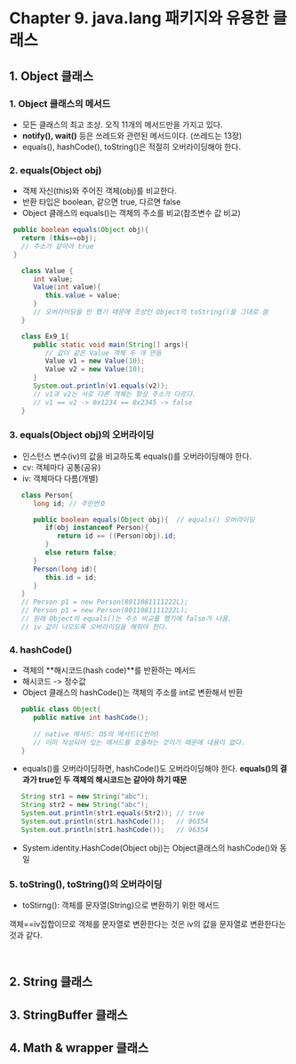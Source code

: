 # Chapter 9. java.lang 패키지와 유용한 클래스
## 1. Object 클래스
### 1. Object 클래스의 메서드

- 모든 클래스의 최고 조상. 오직 11개의 메서드만을 가지고 있다.
- **notify(), wait()** 등은 쓰레드와 관련된 메서드이다. (쓰레드는 13장)
- equals(), hashCode(), toString()은 적절히 오버라이딩해야 한다.

### 2. equals(Object obj)
- 객체 자신(this)와 주어진 객체(obj)를 비교한다.
- 반환 타입은 boolean, 같으면 true, 다르면 false
- Object 클래스의 equals()는 객체의 주소를 비교(참조변수 값 비교)

```java
 public boolean equals(Object obj){
   return (this==obj);
   // 주소가 같아야 true
 }
```
```java
   class Value {
      int value;
      Value(int value){
         this.value = value;
      }
      // 오버라이딩을 안 했기 때문에 조상인 Object의 toString()을 그대로 씀
   }

   class Ex9_1{
      public static void main(String[] args){
         // 값이 같은 Value 객체 두 개 만듬
         Value v1 = new Value(10);
         Value v2 = new Value(10);
      }
      System.out.println(v1.equals(v2));
      // v1과 v2는 서로 다른 객체는 항상 주소가 다르다.
      // v1 == v2 -> 0x1234 == 0x2345 -> false
   }
```
### 3. equals(Object obj)의 오버라이딩
- 인스턴스 변수(iv)의 값을 비교하도록 equals()를 오버라이딩해야 한다.
- cv: 객체마다 공통(공유)
- iv: 객체마다 다름(개별)

```java
   class Person{
      long id; // 주민번호

      public boolean equals(Object obj){  // equals() 오버라이딩
         if(obj instanceof Person){
            return id == ((Person)obj).id;
         }
         else return false;
      }
      Person(long id){
         this.id = id;
      }
   }
   // Person p1 = new Person(8011081111222L);
   // Person p1 = new Person(8011081111222L);
   // 원래 Object의 equals()는 주소 비교를 했기에 false가 나옴.
   // iv 값이 나오도록 오버라이딩을 해줘야 한다.
```
### 4. hashCode()

- 객체의 **해시코드(hash code)**를 반환하는 메서드
- 해시코드 -> 정수값
- Object 클래스의 hashCode()는 객체의 주소를 int로 변환해서 반환
```java
   public class Object{
      public native int hashCode();
      
      // native 메서드: OS의 메서드(C언어)
      // 이미 작성되어 있는 메서드를 호출하는 것이기 때문에 내용이 없다.
   }
```
- equals()를 오버라이딩하면, hashCode()도 오버라이딩해야 한다. **equals()의 결과가 true인 두 객체의 해시코드는 같아야 하기 때문**
```java
   String str1 = new String("abc");
   String str2 = new String("abc");
   System.out.println(str1.equals(Str2)); // true
   System.out.println(str1.hashCode());   // 96354
   System.out.println(str1.hashCode());   // 96354
```
- System.identity.HashCode(Object obj)는 Object클래스의 hashCode()와 동일

### 5. toString(), toString()의 오버라이딩
- toStirng(): 객체를 문자열(String)으로 변환하기 위한 메서드

객체==iv집합이므로 객체를 문자열로 변환한다는 것은 iv의 값을 문자열로 변환한다는 것과 같다.

```java
   
```

## 2. String 클래스


## 3. StringBuffer 클래스


## 4. Math & wrapper 클래스